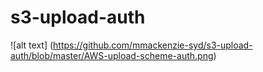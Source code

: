 # s3-upload-auth

![alt text] (https://github.com/mmackenzie-syd/s3-upload-auth/blob/master/AWS-upload-scheme-auth.png)
